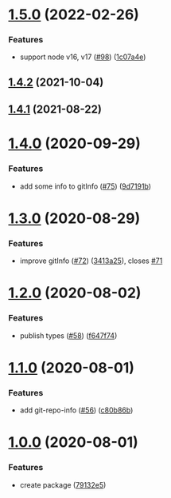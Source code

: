# [1.5.0](https://github.com/tyankatsu0105/cz-format-extension/compare/v1.4.2...v1.5.0) (2022-02-26)


### Features

* support node v16, v17 ([#98](https://github.com/tyankatsu0105/cz-format-extension/issues/98)) ([1c07a4e](https://github.com/tyankatsu0105/cz-format-extension/commit/1c07a4e51171ffbd87fa4167668fd9a05268c9ef))



## [1.4.2](https://github.com/tyankatsu0105/cz-format-extension/compare/v1.4.1...v1.4.2) (2021-10-04)



## [1.4.1](https://github.com/tyankatsu0105/cz-format-extension/compare/v1.4.0...v1.4.1) (2021-08-22)



# [1.4.0](https://github.com/tyankatsu0105/cz-format-extension/compare/v1.3.0...v1.4.0) (2020-09-29)


### Features

* add some info to gitInfo ([#75](https://github.com/tyankatsu0105/cz-format-extension/issues/75)) ([9d7191b](https://github.com/tyankatsu0105/cz-format-extension/commit/9d7191bdceb385606fa6f8ca78a8382f67f1bfa4))



# [1.3.0](https://github.com/tyankatsu0105/cz-format-extension/compare/v1.2.0...v1.3.0) (2020-08-29)


### Features

* improve gitInfo ([#72](https://github.com/tyankatsu0105/cz-format-extension/issues/72)) ([3413a25](https://github.com/tyankatsu0105/cz-format-extension/commit/3413a2513f8f9dcf09ddc8dc4c41ef3e98b64fcc)), closes [#71](https://github.com/tyankatsu0105/cz-format-extension/issues/71)



# [1.2.0](https://github.com/tyankatsu0105/cz-format-extension/compare/v1.1.0...v1.2.0) (2020-08-02)


### Features

* publish types ([#58](https://github.com/tyankatsu0105/cz-format-extension/issues/58)) ([f647f74](https://github.com/tyankatsu0105/cz-format-extension/commit/f647f744570a27fe635ce3e59eb6862427417a05))



# [1.1.0](https://github.com/tyankatsu0105/cz-format-extension/compare/v1.0.0...v1.1.0) (2020-08-01)


### Features

* add git-repo-info ([#56](https://github.com/tyankatsu0105/cz-format-extension/issues/56)) ([c80b86b](https://github.com/tyankatsu0105/cz-format-extension/commit/c80b86bba2f7d61a850afc56680775567276289c))



# [1.0.0](https://github.com/tyankatsu0105/cz-format-extension/compare/v0.1.5...v1.0.0) (2020-08-01)


### Features

* create package ([79132e5](https://github.com/tyankatsu0105/cz-format-extension/commit/79132e58312ca3756079bce0e09c8801f217aadf))



